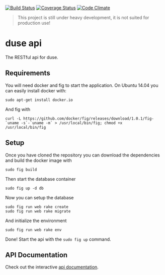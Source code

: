 [![Build Status](https://travis-ci.org/duse-io/api.svg)](https://travis-ci.org/duse-io/api)
[![Coverage Status](https://coveralls.io/repos/duse-io/api/badge.svg?branch=master)](https://coveralls.io/r/duse-io/api?branch=master)
[![Code Climate](https://codeclimate.com/github/duse-io/api/badges/gpa.svg)](https://codeclimate.com/github/duse-io/api)

> This project is still under heavy development, it is not suited for
> production use!

duse api
========

The RESTful api for duse.

Requirements
------------

You will need docker and fig to start the application. On Ubuntu 14.04 you can
easily install docker with:

	sudo apt-get install docker.io

And fig with

	curl -L https://github.com/docker/fig/releases/download/1.0.1/fig-`uname -s`-`uname -m` > /usr/local/bin/fig; chmod +x /usr/local/bin/fig

Setup
-----

Once you have cloned the repository you can download the dependencies and build
the docker image with

	sudo fig build

Then start the database container

	sudo fig up -d db

Now you can setup the database

	sudo fig run web rake create
	sudo fig run web rake migrate

And initialize the environment

	sudo fig run web rake env

Done! Start the api with the `sudo fig up` command.

API Documentation
-----------------

Check out the interactive [api documentation](http://docs.duseapi.apiary.io/).

